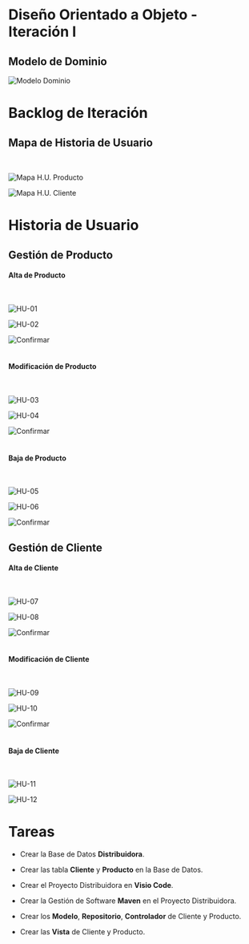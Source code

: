 # Diseño Orientado a Objeto - Iteración I

<h2>Modelo de Dominio</h2>

![Modelo Dominio](Documentos/IteracionI/ModeloDominio/ModeloDominio.png "Modelo de Dominio")
<br>

# Backlog de Iteración

<h2>Mapa de Historia de Usuario</h2>
<br>

![Mapa H.U. Producto](Documentos/IteracionI/HistoriaUsuario/MapaProducto.png "Mapa Historia de Usuario del Producto")
<br>

![Mapa H.U. Cliente](Documentos/IteracionI/HistoriaUsuario/MapaCliente.png "Mapa Historia de Usuario del Cliente")
<br>

# Historia de Usuario
<h2>Gestión de Producto</h2>
<h4>Alta de Producto</h4>
<br>

![HU-01](Documentos/IteracionI/HistoriaUsuario/HU-01CrearProducto.png "Crear Producto")
<br>

![HU-02](Documentos/IteracionI/HistoriaUsuario/HU-02CargarDatosProducto.png "Cargar Datos del Producto")
<br>

![Confirmar](Documentos/IteracionI/HistoriaUsuario/ConfirmarAltaProducto.png "Confirmar Alta de Producto")
<br><br>

<h4>Modificación de Producto</h4>
<br>

![HU-03](Documentos/IteracionI/HistoriaUsuario/HU-03SeleccionarProducto.png "Seleccionar Producto")
<br>

![HU-04](Documentos/IteracionI/HistoriaUsuario/HU-04ModificarDatosProducto.png "Modificar Datos del Producto")
<br>

![Confirmar](Documentos/IteracionI/HistoriaUsuario/ConfirmarModificaciónProducto.png "Confirmar Modificación de Producto")
<br><br>

<h4>Baja de Producto</h4>
<br>

![HU-05](Documentos/IteracionI/HistoriaUsuario/HU-05SeleccionarProducto.png "Seleccionar Producto")
<br>

![HU-06](Documentos/IteracionI/HistoriaUsuario/HU-06EliminarProducto.png "Eliminar Producto")
<br>

![Confirmar](Documentos/IteracionI/HistoriaUsuario/ConfirmarBajaProducto.png "Confirmar Baja de Producto")
<br>

<h2>Gestión de Cliente</h2>
<h4>Alta de Cliente</h4>
<br>

![HU-07](Documentos/IteracionI/HistoriaUsuario/HU-07CrearCliente.png "Crear Cliente")
<br>

![HU-08](Documentos/IteracionI/HistoriaUsuario/HU-08CargarDatosPersonales.png "Cargar Datos Personales")
<br>

![Confirmar](Documentos/IteracionI/HistoriaUsuario/ConfirmarAltaCliente.png "Confirmar Alta de Cliente")
<br><br>

<h4>Modificación de Cliente</h4>
<br>

![HU-09](Documentos/IteracionI/HistoriaUsuario/HU-09SeleccionarModificación.png "Seleccionar Modificación")
<br>

![HU-10](Documentos/IteracionI/HistoriaUsuario/HU-10ModificarDatosPersonales.png "Modificar Datos Personales")
<br>

![Confirmar](Documentos/IteracionI/HistoriaUsuario/ConfirmarModificaciónCliente.png "Confirmar Modificación de Cliente")
<br><br>

<h4>Baja de Cliente</h4>
<br>

![HU-11](Documentos/IteracionI/HistoriaUsuario/HU-11SolicitarBajaCliente.png "Solicitar Baja de Cliente")
<br>

![HU-12](Documentos/IteracionI/HistoriaUsuario/HU-12ConfirmarBajaCliente.png "Confirmar Baja de Cliente")
<br>

# Tareas

* Crear la Base de Datos **Distribuidora**.

* Crear las tabla **Cliente** y **Producto** en la Base de Datos.

* Crear el Proyecto Distribuidora en **Visio Code**.

* Crear la Gestión de Software **Maven** en el Proyecto Distribuidora.

* Crear los **Modelo**, **Repositorio**, **Controlador** de Cliente y Producto.

* Crear las **Vista** de Cliente y Producto.

